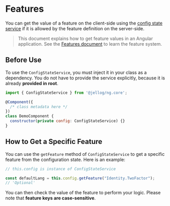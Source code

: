 # Features

You can get the value of a feature on the client-side using the [config state service](./Config-State.md) if it is allowed by the feature definition on the server-side.

> This document explains how to get feature values in an Angular application. See the [Features document](../../Features.md) to learn the feature system.

## Before Use

To use the `ConfigStateService`, you must inject it in your class as a dependency. You do not have to provide the service explicitly, because it is already **provided in root**.

```js
import { ConfigStateService } from '@jellog/ng.core';

@Component({
  /* class metadata here */
})
class DemoComponent {
  constructor(private config: ConfigStateService) {}
}
```

## How to Get a Specific Feature

You can use the `getFeature` method of `ConfigStateService` to get a specific feature from the configuration state. Here is an example:

```js
// this.config is instance of ConfigStateService

const defaultLang = this.config.getFeature("Identity.TwoFactor");
// 'Optional'
```

You can then check the value of the feature to perform your logic. Please note that **feature keys are case-sensitive**.
